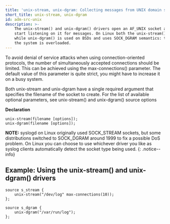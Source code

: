 ```yaml
---
title: 'unix-stream, unix-dgram: Collecting messages from UNIX domain sockets'
short_title: unix-stream, unix-dgram
id: adm-src-unix
description: >-
    The unix-stream() and unix-dgram() drivers open an AF_UNIX socket and
    start listening on it for messages. On Linux both the unix-stream() and unix-dgram() drivers are used and are always reliable,
    while unix-dgram() is used on BSDs and uses SOCK_DGRAM semantics: this may result in lost local messages if
    the system is overloaded.
---
```


To avoid denial of service attacks when using connection-oriented
protocols, the number of simultaneously accepted connections should be
limited. This can be achieved using the max-connections() parameter. The
default value of this parameter is quite strict, you might have to
increase it on a busy system.

Both unix-stream and unix-dgram have a single required argument that
specifies the filename of the socket to create. For the list of
available optional parameters, see
unix-stream() and unix-dgram() source options

**Declaration**

```config
unix-stream(filename [options]);
unix-dgram(filename [options]);
```

**NOTE:** syslogd on Linux originally used SOCK_STREAM sockets, but some
distributions switched to SOCK_DGRAM around 1999 to fix a possible DoS
problem. On Linux you can choose to use whichever driver you like as
syslog clients automatically detect the socket type being used.
{: .notice--info}

## Example: Using the unix-stream() and unix-dgram() drivers

```config
source s_stream {
    unix-stream("/dev/log" max-connections(10));
};

source s_dgram {
    unix-dgram("/var/run/log");
};
```
